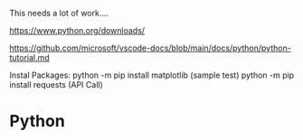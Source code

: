 
This needs a lot of work....

https://www.python.org/downloads/

https://github.com/microsoft/vscode-docs/blob/main/docs/python/python-tutorial.md


Instal Packages:
python -m pip install matplotlib (sample test)
python -m pip install requests   (API Call)

# Python

